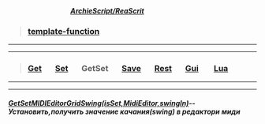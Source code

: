 ##### &nbsp;&nbsp;&nbsp;&nbsp;&nbsp;&nbsp;&nbsp;&nbsp;&nbsp;&nbsp;&nbsp;&nbsp;&nbsp;&nbsp;&nbsp;&nbsp;&nbsp;&nbsp;&nbsp;&nbsp;&nbsp;&nbsp;&nbsp;&nbsp;&nbsp;&nbsp;&nbsp;&nbsp;&nbsp;&nbsp;&nbsp;&nbsp;&nbsp;&nbsp;&nbsp;&nbsp;&nbsp;&nbsp;&nbsp;&nbsp;&nbsp;&nbsp;&nbsp;&nbsp;&nbsp;&nbsp;&nbsp;&nbsp;&nbsp;&nbsp;&nbsp;&nbsp;&nbsp;&nbsp;&nbsp;&nbsp;&nbsp;&nbsp;&nbsp;&nbsp;&nbsp;&nbsp;&nbsp;&nbsp;&nbsp;&nbsp;&nbsp;&nbsp;&nbsp;&nbsp;&nbsp;&nbsp;&nbsp;&nbsp;&nbsp;&nbsp;&nbsp;&nbsp;&nbsp;&nbsp;&nbsp;&nbsp;&nbsp;&nbsp;&nbsp;&nbsp;&nbsp;&nbsp;&nbsp;&nbsp;&nbsp;&nbsp;&nbsp;&nbsp;&nbsp;&nbsp;&nbsp;&nbsp;&nbsp;&nbsp;&nbsp;&nbsp;&nbsp;&nbsp;&nbsp;&nbsp;&nbsp;&nbsp;&nbsp;&nbsp;&nbsp;&nbsp;&nbsp;&nbsp;&nbsp;&nbsp;&nbsp;&nbsp;&nbsp;&nbsp;&nbsp;&nbsp;&nbsp;&nbsp;&nbsp;&nbsp;&nbsp;&nbsp;&nbsp;&nbsp;&nbsp;&nbsp;&nbsp;&nbsp;&nbsp;&nbsp;&nbsp;&nbsp;&nbsp;&nbsp;&nbsp;&nbsp;&nbsp;&nbsp;&nbsp;&nbsp;&nbsp;&nbsp;&nbsp;&nbsp;&nbsp;&nbsp;&nbsp;&nbsp;&nbsp;&nbsp;&nbsp;&nbsp;&nbsp;&nbsp;&nbsp;&nbsp;&nbsp;&nbsp;&nbsp;&nbsp;&nbsp;&nbsp;&nbsp;&nbsp;&nbsp;&nbsp;&nbsp;&nbsp;&nbsp;&nbsp;&nbsp;&nbsp;&nbsp;&nbsp;&nbsp;&nbsp;&nbsp;&nbsp;&nbsp;&nbsp;&nbsp;&nbsp;&nbsp;&nbsp;[***ArchieScript/ReaScrit***](https://github.com/ArchieScript/ReaScrit)


>### [template-function](https://github.com/ArchieScript/template-function)
-------------
-------------------------------------------

>###    [Get](https://github.com/ArchieScript/template-function/tree/master/template-function/Get)        &nbsp;&nbsp;&nbsp;&nbsp;&nbsp;         [Set](https://github.com/ArchieScript/template-function/tree/master/template-function/Set)        &nbsp;&nbsp;&nbsp;&nbsp;&nbsp;          GetSet                                                                                           &nbsp;&nbsp;&nbsp;&nbsp;&nbsp;         [Save](https://github.com/ArchieScript/template-function/tree/master/template-function/Save)      &nbsp;&nbsp;&nbsp;&nbsp;&nbsp;         [Rest](https://github.com/ArchieScript/template-function/tree/master/template-function/Rest)      &nbsp;&nbsp;&nbsp;&nbsp;&nbsp;         [Gui](https://github.com/ArchieScript/template-function/tree/master/template-function/Gui)        &nbsp;&nbsp;&nbsp;&nbsp;&nbsp;         [Lua](https://github.com/ArchieScript/template-function/tree/master/template-function/Lua)        &nbsp;&nbsp;&nbsp;&nbsp;&nbsp;                                                                                                                                                                 
------
------ 


##### [GetSetMIDIEditorGridSwing(isSet,MidiEditor,swingIn)](https://github.com/ArchieScript/template-function/blob/master/template-function/GetSet/GetSetMIDIEditorGridSwing.lua)--Установить,получить значение качания(swing) в редактори миди


 >
 >
 #
 #
 #
 

 
 
 
 
 
 
 
 
 
 
 


 
 



